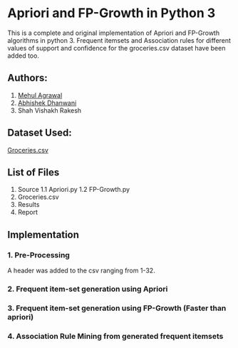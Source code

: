 # Apriori and FP-Growth in Python 3

This is a complete and original implementation of Apriori and FP-Growth algorithms in python 3. Frequent itemsets and Association rules for different values of support and confidence for the groceries.csv dataset have been added too.

## Authors:
1. [Mehul Agrawal](https://www.linkedin.com/in/mehul-agrawal/)
2. [Abhishek Dhanwani](https://www.linkedin.com/in/abhishek-dhanwani-93846b167/)
3. Shah Vishakh Rakesh

## Dataset Used:
[Groceries.csv](http://www.sci.csueastbay.edu/~esuess/classes/Statistics_6620/Presentations/ml13/groceries.csv)

## List of Files
1. Source
1.1 Apriori.py
1.2 FP-Growth.py
2. Groceries.csv
3. Results
4. Report


## Implementation
### 1. Pre-Processing
A header was added to the csv ranging from 1-32.
### 2. Frequent item-set generation using Apriori
### 3. Frequent item-set generation using FP-Growth (Faster than apriori)
### 4. Association Rule Mining from generated frequent itemsets


